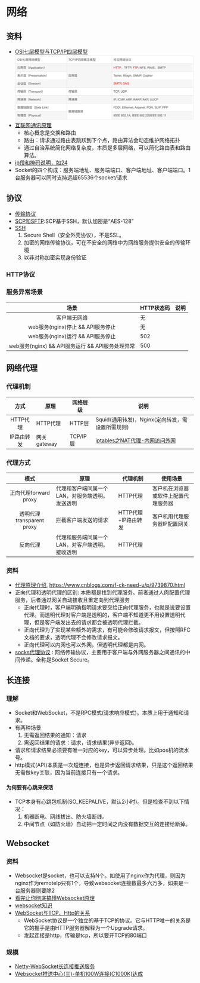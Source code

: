 # 网络

## 资料
* [OSI七层模型与TCP/IP四层模型](https://blog.csdn.net/qq_39521554/article/details/79894501)
![](../s/os/net.jpg)
* [互联网通讯原理](https://segmentfault.com/a/1190000023316912)
  * 核心概念是交换和路由
  * 路由：请求通过路由表跳跃到下个点，路由算法会动态维护网络拓扑
  * 通过自治系统简化网络复杂度，本质是多层网络，可以简化路由表和路由算法。
* [ip段和掩码说明，如24](http://www.nocidc.com/News/New-96.html)
* Socket的四个构成：服务端地址、服务端端口、客户端地址、客户端端口。1台服务器可以同时支持远超65536个socket/请求

## 协议
* [传输协议](https://www.cnblogs.com/xgqfrms/p/4999202.html)
* [SCP和SFTP](https://www.jianshu.com/p/3adcce4e2661):SCP基于SSH，默认加密是“AES-128”
* [SSH](https://zh.m.wikipedia.org/zh-hans/Secure_Shell)
  1. Secure Shell（安全外壳协议），不是SSL。
  1. 加密的网络传输协议，可在不安全的网络中为网络服务提供安全的传输环境
  1. 以非对称加密实现身份验证

### HTTP协议
### 服务异常场景
| 场景 | HTTP状态码 | 说明 |
| :-: | - | - |
| 客户端无网络 | 无 |  |
| web服务(nginx)停止 && API服务停止 | 无 |  |
| web服务(nginx)运行 && API服务停止 | 502 |  |
| web服务(nginx) && API服务运行 && API服务处理异常 | 500 |  |

## 网络代理

### 代理机制
| 方式 | 原理 | 网络层级 | 说明 |
| :-: | - | - | - |
| HTTP代理 | HTTP代理 | HTTP层 | Squid(通用转发)，Nginx(定向转发，需设置所需规则) |
| IP路由转发 | 网关gateway | TCP/IP层 | [iptables之NAT代理-内网访问外网](https://www.cnblogs.com/freeblogs/p/7788804.html) |

### 代理方式
| 模式 | 原理 | 代理机制 | 使用场景 |
| :-: | - | - | - |
| 正向代理forward proxy | 代理和客户端同属一个LAN，对服务端透明。发送透明 | HTTP代理 | 客户机在浏览器或软件上配置代理服务器 |
| 透明代理transparent proxy | 拦截客户端发送的请求 | HTTP代理+IP路由转发 | 客户机用代理服务器IP配置网关 |
| 反向代理 | 代理和服务端同属一个LAN，对客户端透明。接收透明 | HTTP代理 |  |

### 资料
* [代理原理介绍](https://laravelacademy.org/post/9336), https://www.cnblogs.com/f-ck-need-u/p/9739870.html
* 正向代理和透明代理的区别: 本质都是找到代理服务。前者通过人肉配置代理服务，后者通过网关自动接收且重定向到代理服务
  * 正向代理时，客户端明确指明请求要交给正向代理服务，也就是说要设置代理。而透明代理对客户端是透明的，客户端不知道更不用设置透明代理，但是客户端发出去的请求都会被透明代理拦截。
  * 正向代理为了实现某些额外的需求，有可能会修改请求报文，但按照RFC文档的要求，透明代理不会修改请求报文。
  * 正向代理可以内网也可以外网，但透明代理都是内网。
* [socks代理协议](https://wiyi.org/socks5-protocol-in-deep.html) : 网络传输协议，主要用于客户端与外网服务器之间通讯的中间传递。全称是Socket Secure。
## 长连接
### 理解
* Socket和WebSocket，不是RPC模式(请求响应模式)。本质上用于通知和请求。
* 有两种场景
  1. 无需返回结果的通知：请求
  1. 需返回结果的请求：请求，请求结果(异步返回)。
* 请求和请求结果必须要有唯一对应的key，可以异步处理。比如pos机的流水号。
* http模式(API)本质是一次短连接，也是异步返回请求结果，只是这个返回结果无需做key关联，因为当前连接只有一个请求。

#### 为何要有心跳来保活
* TCP本身有心跳包机制(SO_KEEPALIVE，默认2小时)。但是检查不到以下情况：
  1. 机器断电、网线拔出、防火墙断线。
  1. 中间节点（如防火墙）自动把一定时间之内没有数据交互的连接给断掉。

## Websocket
### 资料
* Websocket是socket，也可以支持N个。如使用了nginx作为代理，则因为nginx作为remoteIp只有1个，导致websocket连接数最多六万多，如果是一台服务器则要除2
* [看完让你彻底搞懂Websocket原理](http://blog.csdn.net/frank_good/article/details/50856585)
* [websocket知识](https://www.ruanyifeng.com/blog/2017/05/websocket.html)
* [WebSocket与TCP、Http的关系](http://blog.csdn.net/linwei_1029/article/details/47836249)
  * WebSocket协议是一个独立的基于TCP的协议。它与HTTP唯一的关系是它的握手是由HTTP服务器解释为一个Upgrade请求。
  * 发起连接是http，传输是tcp，所以要开TCP的80端口

### 规模
* [Netty-WebSocket长连接推送服务](http://blog.csdn.net/z69183787/article/details/52505249)
* [Websocket推送中心(三)-单机100W连接(C1000K)达成](https://shibd.github.io/2019/08/17/Message-Center-3/)
